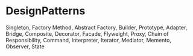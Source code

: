 # DesignPatterns
Singleton, Factory Method, Abstract Factory, Builder, Prototype, Adapter, Bridge, Composite, Decorator, Facade, Flyweight, Proxy, Chain of Responsibility, Command, Interpreter, Iterator, Mediator, Memento, Observer, State
